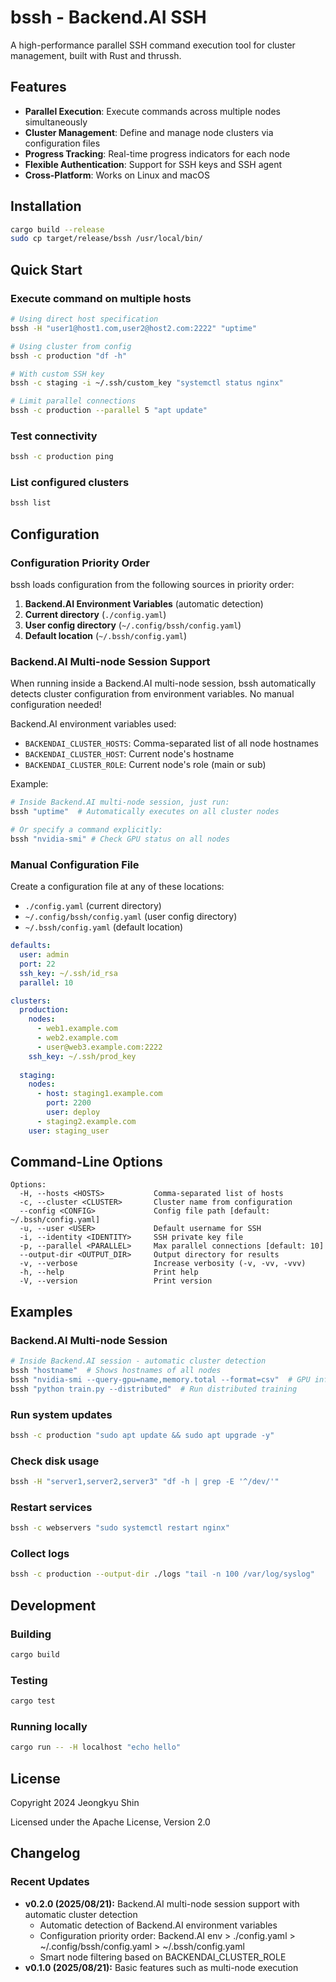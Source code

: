 # bssh - Backend.AI SSH

A high-performance parallel SSH command execution tool for cluster management, built with Rust and thrussh.

## Features

- **Parallel Execution**: Execute commands across multiple nodes simultaneously
- **Cluster Management**: Define and manage node clusters via configuration files
- **Progress Tracking**: Real-time progress indicators for each node
- **Flexible Authentication**: Support for SSH keys and SSH agent
- **Cross-Platform**: Works on Linux and macOS

## Installation

```bash
cargo build --release
sudo cp target/release/bssh /usr/local/bin/
```

## Quick Start

### Execute command on multiple hosts
```bash
# Using direct host specification
bssh -H "user1@host1.com,user2@host2.com:2222" "uptime"

# Using cluster from config
bssh -c production "df -h"

# With custom SSH key
bssh -c staging -i ~/.ssh/custom_key "systemctl status nginx"

# Limit parallel connections
bssh -c production --parallel 5 "apt update"
```

### Test connectivity
```bash
bssh -c production ping
```

### List configured clusters
```bash
bssh list
```

## Configuration

### Configuration Priority Order

bssh loads configuration from the following sources in priority order:

1. **Backend.AI Environment Variables** (automatic detection)
2. **Current directory** (`./config.yaml`)
3. **User config directory** (`~/.config/bssh/config.yaml`)
4. **Default location** (`~/.bssh/config.yaml`)

### Backend.AI Multi-node Session Support

When running inside a Backend.AI multi-node session, bssh automatically detects cluster configuration from environment variables. No manual configuration needed!

Backend.AI environment variables used:
- `BACKENDAI_CLUSTER_HOSTS`: Comma-separated list of all node hostnames
- `BACKENDAI_CLUSTER_HOST`: Current node's hostname
- `BACKENDAI_CLUSTER_ROLE`: Current node's role (main or sub)

Example:
```bash
# Inside Backend.AI multi-node session, just run:
bssh "uptime"  # Automatically executes on all cluster nodes

# Or specify a command explicitly:
bssh "nvidia-smi" # Check GPU status on all nodes
```

### Manual Configuration File

Create a configuration file at any of these locations:
- `./config.yaml` (current directory)
- `~/.config/bssh/config.yaml` (user config directory)
- `~/.bssh/config.yaml` (default location)

```yaml
defaults:
  user: admin
  port: 22
  ssh_key: ~/.ssh/id_rsa
  parallel: 10

clusters:
  production:
    nodes:
      - web1.example.com
      - web2.example.com
      - user@web3.example.com:2222
    ssh_key: ~/.ssh/prod_key
  
  staging:
    nodes:
      - host: staging1.example.com
        port: 2200
        user: deploy
      - staging2.example.com
    user: staging_user
```

## Command-Line Options

```
Options:
  -H, --hosts <HOSTS>           Comma-separated list of hosts
  -c, --cluster <CLUSTER>       Cluster name from configuration
  --config <CONFIG>             Config file path [default: ~/.bssh/config.yaml]
  -u, --user <USER>             Default username for SSH
  -i, --identity <IDENTITY>     SSH private key file
  -p, --parallel <PARALLEL>     Max parallel connections [default: 10]
  --output-dir <OUTPUT_DIR>     Output directory for results
  -v, --verbose                 Increase verbosity (-v, -vv, -vvv)
  -h, --help                    Print help
  -V, --version                 Print version
```

## Examples

### Backend.AI Multi-node Session
```bash
# Inside Backend.AI session - automatic cluster detection
bssh "hostname"  # Shows hostnames of all nodes
bssh "nvidia-smi --query-gpu=name,memory.total --format=csv"  # GPU info
bssh "python train.py --distributed"  # Run distributed training
```

### Run system updates
```bash
bssh -c production "sudo apt update && sudo apt upgrade -y"
```

### Check disk usage
```bash
bssh -H "server1,server2,server3" "df -h | grep -E '^/dev/'"
```

### Restart services
```bash
bssh -c webservers "sudo systemctl restart nginx"
```

### Collect logs
```bash
bssh -c production --output-dir ./logs "tail -n 100 /var/log/syslog"
```

## Development

### Building
```bash
cargo build
```

### Testing
```bash
cargo test
```

### Running locally
```bash
cargo run -- -H localhost "echo hello"
```

## License

Copyright 2024 Jeongkyu Shin

Licensed under the Apache License, Version 2.0

## Changelog

### Recent Updates
- **v0.2.0 (2025/08/21):** Backend.AI multi-node session support with automatic cluster detection
  - Automatic detection of Backend.AI environment variables
  - Configuration priority order: Backend.AI env > ./config.yaml > ~/.config/bssh/config.yaml > ~/.bssh/config.yaml
  - Smart node filtering based on BACKENDAI_CLUSTER_ROLE
- **v0.1.0 (2025/08/21):** Basic features such as multi-node execution 